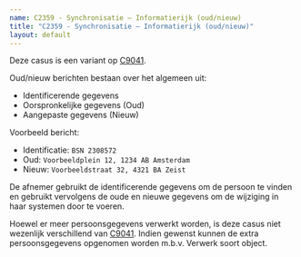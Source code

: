 ```yaml
---
name: C2359 - Synchronisatie – Informatierijk (oud/nieuw)
title: "C2359 - Synchronisatie – Informatierijk (oud/nieuw)"
layout: default
---
```

Deze casus is een variant op [C9041](./9041.md).

Oud/nieuw berichten bestaan over het algemeen uit:
-	Identificerende gegevens
-	Oorspronkelijke gegevens (Oud)
-	Aangepaste gegevens (Nieuw)

Voorbeeld bericht:
- Identificatie: `BSN 2308572`
- Oud: `Voorbeeldplein 12, 1234 AB Amsterdam`
- Nieuw: `Voorbeeldstraat 32, 4321 BA Zeist`


De afnemer gebruikt de identificerende gegevens om de persoon te vinden en gebruikt vervolgens de oude en nieuwe gegevens om de wijziging in haar systemen door te voeren.

Hoewel er meer persoonsgegevens verwerkt worden, is deze casus niet wezenlijk verschillend van [C9041](./9041.md). Indien gewenst kunnen de extra persoonsgegevens opgenomen worden m.b.v. Verwerk soort object.
